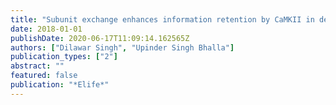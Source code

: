 ```yaml
---
title: "Subunit exchange enhances information retention by CaMKII in dendritic spines"
date: 2018-01-01
publishDate: 2020-06-17T11:09:14.162565Z
authors: ["Dilawar Singh", "Upinder Singh Bhalla"]
publication_types: ["2"]
abstract: ""
featured: false
publication: "*Elife*"
---
```


